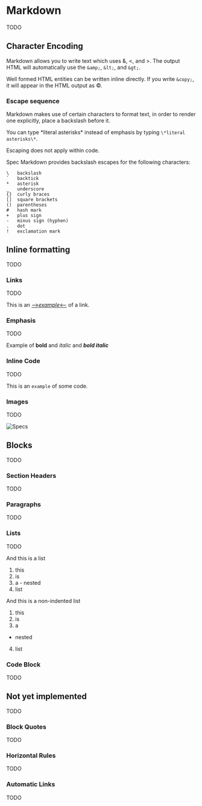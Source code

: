 # Markdown

TODO


## Character Encoding

Markdown allows you to write text which uses &, <, and >. The output HTML will
automatically use the `&amp;`, `&lt;`, and `&gt;`.

Well formed HTML entities can be written inline directly. If you write `&copy;`,
it will appear in the HTML output as &copy;.


### Escape sequence

Markdown makes use of certain characters to format text, in order to render one
explicitly, place a backslash before it.

You can type \*literal asterisks\* instead of emphasis by typing
`\*literal asterisks\*`.

Escaping does not apply within code.

Spec Markdown provides backslash escapes for the following characters:

```
\   backslash
`   backtick
*   asterisk
_   underscore
{}  curly braces
[]  square brackets
()  parentheses
#   hash mark
+   plus sign
-   minus sign (hyphen)
.   dot
!   exclamation mark
```


## Inline formatting

TODO


### Links

TODO

This is an [-->*example*<--](https://www.facebook.com) of a link.


### Emphasis

TODO

Example of **bold** and *italic* and ***bold italic***


### Inline Code

TODO

This is an `example` of some code.


### Images

TODO

![Specs](http://stmcoatech.com/Admin/Welding/d639c91b-f07b-4629-83fd-a00739c21b57.jpg)


## Blocks

TODO


### Section Headers

TODO


### Paragraphs

TODO


### Lists

TODO

And this is a list

  1. this
  2. is
  3. a
    - nested
  4. list

And this is a non-indented list

1. this
2. is
3. a
  - nested
4. list


### Code Block

TODO


## Not yet implemented

TODO


### Block Quotes

TODO


### Horizontal Rules

TODO


### Automatic Links

TODO
